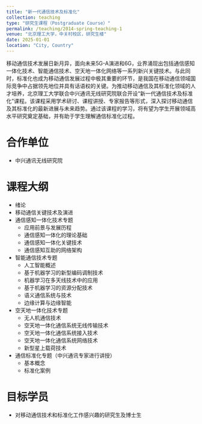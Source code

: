 ```yaml
---
title: "新一代通信技术及标准化"
collection: teaching
type: "研究生课程（Postgraduate Course）"
permalink: /teaching/2014-spring-teaching-1
venue: "北京理工大学，中关村校区，研究生楼"
date: 2025-01-01
location: "City, Country"
---
```


移动通信技术发展日新月异，面向未来5G-A演进和6G，业界涌现出包括通信感知一体化技术、智能通信技术、空天地一体化网络等一系列新兴关键技术。与此同时，标准化也成为移动通信发展过程中极其重要的环节，是我国在移动通信领域国际竞争中占据领先地位并具有话语权的关键。为推动移动通信及其标准化领域的人才培养，北京理工大学联合中兴通讯无线研究院联合开设“新一代通信技术及标准化”课程。该课程采用学术研讨、课程讲授、专家报告等形式，深入探讨移动通信及其标准化的最新进展与未来趋势。通过该课程的学习，将有望为学生开展领域高水平研究奠定基础，并有助于学生理解通信标准化过程。


合作单位
======
* 中兴通讯无线研究院

课程大纲
======
* 绪论
* 移动通信关键技术及演进
* 通信感知一体化技术专题
  * 应用前景与发展历程
  * 通信感知一体化的理论基础
  * 通信感知一体化关键技术
  * 通信感知互助的网络架构
* 智能通信技术专题
  * 人工智能概述
  * 基于机器学习的新型编码调制技术
  * 机器学习在多天线技术中的应用
  * 基于机器学习的资源分配技术
  * 语义通信系统与技术
  * 边缘计算与边缘智能
* 空天地一体化技术专题
  * 无人机通信技术
  * 空天地一体化通信系统无线传输技术
  * 空天地一体化通信系统接入技术
  * 空天地一体化通信系统网络技术
  * 新型星上载荷技术
* 通信标准化专题（中兴通讯专家进行讲授）
  * 基本概念
  * 标准化案例


目标学员
======
* 对移动通信技术和标准化工作感兴趣的研究生及博士生


